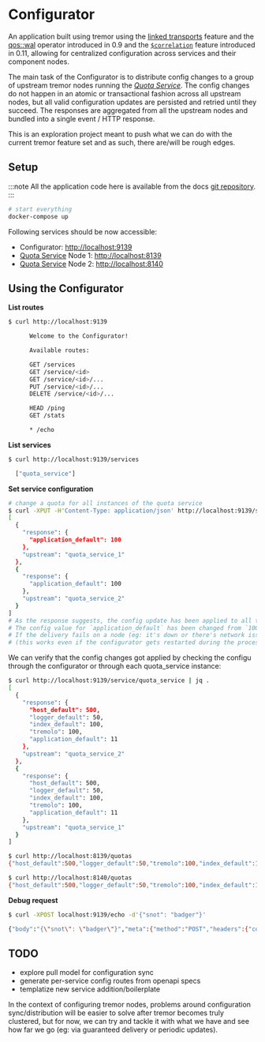 # Configurator

An application built using tremor using the [linked transports](../../operations/linked-transports.md) feature and the [qos::wal](/docs/tremor-query/operators/#qoswal) operator introduced in 0.9 and the [`$correlation`](/docs/operations/linked-transports/#correlation) feature introduced in 0.11, allowing for centralized configuration across services and their component nodes.

The main task of the Configurator is to distribute config changes to a group of upstream tremor nodes running the [_Quota Service_](../36_quota_service/README.md).
The config changes do not happen in an atomic or transactional fashion across all upstream nodes, but all valid configuration updates are persisted and retried until they succeed.
The responses are aggregated from all the upstream nodes and bundled into a single event / HTTP response.

This is an exploration project meant to push what we can do with the current tremor feature set and as such, there are/will be rough edges.

## Setup

:::note
All the application code here is available from the docs [git repository](https://github.com/tremor-rs/tremor-www-docs/tree/main/docs/workshop/examples/37_configurator).
:::

```sh
# start everything
docker-compose up
```

Following services should be now accessible:

* Configurator: [http://localhost:9139](http://localhost:9139)
* [Quota Service](../36_quota_service/README.md) Node 1: [http://localhost:8139](http://localhost:8139)
* [Quota Service](../36_quota_service/README.md) Node 2: [http://localhost:8140](http://localhost:8140)

## Using the Configurator

**List routes**

```sh
$ curl http://localhost:9139

      Welcome to the Configurator!

      Available routes:

      GET /services
      GET /service/<id>
      GET /service/<id>/...
      PUT /service/<id>/...
      DELETE /service/<id>/...

      HEAD /ping
      GET /stats

      * /echo
```

**List services**

```sh
$ curl http://localhost:9139/services

  ["quota_service"]
```

**Set service configuration**

```sh
# change a quota for all instances of the quota service
$ curl -XPUT -H'Content-Type: application/json' http://localhost:9139/service/quota_service/application_default -d'11' | jq .
[
  {
    "response": {
      "application_default": 100
    },
    "upstream": "quota_service_1"
  },
  {
    "response": {
      "application_default": 100
    },
    "upstream": "quota_service_2"
  }
]
# As the response suggests, the config update has been applied to all the nodes in the quota service.
# The config value for `application_default` has been changed from `100` to `11`.
# If the delivery fails on a node (eg: it's down or there's network issues), it will be retried until it's successful
# (this works even if the configurator gets restarted during the process, since the undelivered updates are stored on disk)
```

We can verify that the config changes got applied by checking the configu through the configurator
or through each quota_service instance:

```sh
$ curl http://localhost:9139/service/quota_service | jq .
[
  {
    "response": {
      "host_default": 500,
      "logger_default": 50,
      "index_default": 100,
      "tremolo": 100,
      "application_default": 11
    },
    "upstream": "quota_service_2"
  },
  {
    "response": {
      "host_default": 500,
      "logger_default": 50,
      "index_default": 100,
      "tremolo": 100,
      "application_default": 11
    },
    "upstream": "quota_service_1"
  }
]

$ curl http://localhost:8139/quotas
{"host_default":500,"logger_default":50,"tremolo":100,"index_default":100,"application_default":11}

$ curl http://localhost:8140/quotas
{"host_default":500,"logger_default":50,"tremolo":100,"index_default":100,"application_default":11}
```

**Debug request**

```sh
$ curl -XPOST localhost:9139/echo -d'{"snot": "badger"}'

{"body":"{\"snot\": \"badger\"}","meta":{"method":"POST","headers":{"content-length":["18"],"content-type":["application/x-www-form-urlencoded"],"user-agent":["curl/7.65.3"],"accept":["*/*"],"host":["localhost:9139"]},"url":{"scheme":"http","host":"localhost","port":9139,"path":"/echo"}}}
```

## TODO

* explore pull model for configuration sync
* generate per-service config routes from openapi specs
* templatize new service addition/boilerplate

In the context of configuring tremor nodes, problems around configuration sync/distribution will be easier to solve after tremor becomes truly clustered, but for now, we can try and tackle it with what we have and see how far we go (eg: via guaranteed delivery or periodic updates).
